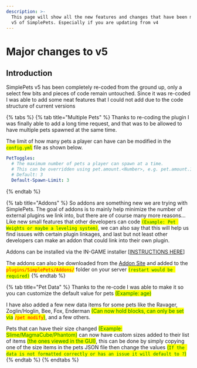 ```yaml
---
description: >-
  This page will show all the new features and changes that have been made for
  v5 of SimplePets. Especially if you are updating from v4
---
```


# Major changes to v5

## Introduction

SimplePets v5 has been completely re-coded from the ground up, only a select few bits and pieces of code remain untouched. Since it was re-coded I was able to add some neat features that I could not add due to the code structure of current versions

{% tabs %}
{% tab title="Multiple Pets" %}
Thanks to re-coding the plugin I was finally able to add a long time request, and that was to be allowed to have multiple pets spawned at the same time.&#x20;

The limit of how many pets a player can have can be modified in the <mark style="color:green;">`config.yml`</mark> file as shown below.

```yaml
PetToggles:
  # The maximum number of pets a player can spawn at a time.
  # This can be overridden using pet.amount.<Number>, e.g. pet.amount.1 to only allow 1 at once.
  # Default: 3
  Default-Spawn-Limit: 3
```
{% endtab %}

{% tab title="Addons" %}
So addons are something new we are trying with SimplePets. The goal of addons is to mainly help minimize the number of external plugins we link into, but there are of course many more reasons... Like new small features that other developers can code <mark style="color:green;">`(Example: Pet Weights or maybe a leveling system)`</mark>, we can also say that this will help us find issues with certain plugin linkages, and last but not least other developers can make an addon that could link into their own plugin.

Addons can be installed via the IN-GAME installer \[[INSTRUCTIONS HERE](faq.md#how-can-i-install-addons-for-simplepets)]

The addons can also be downloaded from the [Addon Site](https://pluginwiki.us/addons/) and added to the <mark style="color:red;">`plugins/SimplePets/Addons/`</mark> folder on your server <mark style="color:green;">`(restart would be required)`</mark>
{% endtab %}

{% tab title="Pet Data" %}
Thanks to the re-code I was able to make it so you can customize the default value for pets <mark style="color:green;">(Example: age)</mark>

I have also added a few new data items for some pets like the Ravager, Zoglin/Hoglin, Bee, Fox, Enderman <mark style="color:green;">(Can now hold blocks, can only be set via</mark> <mark style="color:red;">`/pet modify`</mark><mark style="color:green;">)</mark>, and a few others.

Pets that can have their size changed <mark style="color:green;">(Example: Slime/MagmaCube/Phantom)</mark> can now have custom sizes added to their list of items <mark style="color:green;">(the ones viewed in the GUI)</mark>, this can be done by simply copying one of the size items in the pets JSON file then change the values <mark style="color:green;">(</mark><mark style="color:green;">`If the data is not formatted correctly or has an issue it will default to ?`</mark><mark style="color:green;">)</mark>
{% endtab %}
{% endtabs %}

